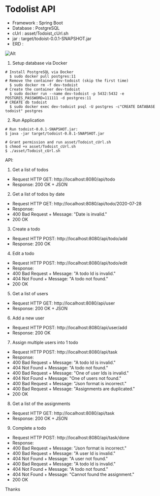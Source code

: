 # Todolist API

* Framework : Spring Boot
* Database  : PostgreSQL
* cUrl      : asset/Todoist_cUrl.sh
* jar       : target/todoist-0.0.1-SNAPSHOT.jar
* ERD       :

![Alt](https://github.com/minh-tech/todoist/blob/master/asset/Todolist_ERD.jpg "Title")


1. Setup database via Docker
~~~~
# Install PostgreSQL via Docker
  $ sudo docker pull postgres:11
# Remove the container dev-todoist (skip the first time)
  $ sudo docker rm -f dev-todoist
# Create the container dev-todoist
  $ sudo docker run --name dev-todoist -p 5432:5432 -e POSTGRES_PASSWORD=111111 -d postgres:11
# CREATE db todoist
  $ sudo docker exec dev-todoist psql -U postgres -c"CREATE DATABASE todoist" postgres
~~~~
2. Run Application
~~~~
# Run todoist-0.0.1-SNAPSHOT.jar:
$ java -jar target/todoist-0.0.1-SNAPSHOT.jar 

# Grant permission and run asset/Todoist_cUrl.sh
$ chmod +x asset/Todoist_cUrl.sh
$ ./asset/Todoist_cUrl.sh 
~~~~

API:
1. Get a list of todos
- Request HTTP GET: http://localhost:8080/api/todo
- Response: 200 OK + JSON

2. Get a list of todos by date
- Request HTTP GET: http://localhost:8080/api/todo/2020-07-28
- Response:
- 400 Bad Request + Message: "Date is invalid."
- 200 OK

3. Create a todo
- Request HTTP POST: http://localhost:8080/api/todo/add
- Response: 200 OK

4. Edit a todo
- Request HTTP POST: http://localhost:8080/api/todo/edit
- Response:
- 400 Bad Request + Message: "A todo Id is invalid."
- 404 Not Found + Message: "A todo not found."
- 200 OK

5. Get a list of users
- Request HTTP GET: http://localhost:8080/api/user
- Response: 200 OK + JSON

6. Add a new user
- Request HTTP POST: http://localhost:8080/api/user/add
- Response: 200 OK

7. Assign multiple users into 1 todo
- Request HTTP POST: http://localhost:8080/api/task
- Response:
- 400 Bad Request + Message: "A todo Id is invalid."
- 404 Not Found + Message: "A todo not found."
- 400 Bad Request + Message: "One of user Ids is invalid."
- 404 Not Found + Message: "One of users not found."
- 400 Bad Request + Message: "Json format is incorrect."
- 400 Bad Request + Message: "Assignments are duplicated."
- 200 OK

8. Get a list of the assignments
- Request HTTP GET: http://localhost:8080/api/task
- Response: 200 OK + JSON

9. Complete a todo
- Request HTTP POST: http://localhost:8080/api/task/done
- Response:
- 400 Bad Request + Message: "Json format is incorrect."
- 400 Bad Request + Message: "A user Id is invalid."
- 404 Not Found + Message: "A user not found."
- 400 Bad Request + Message: "A todo Id is invalid."
- 404 Not Found + Message: "A todo not found."
- 404 Not Found + Message: "Cannot found the assignment."
- 200 OK

Thanks
